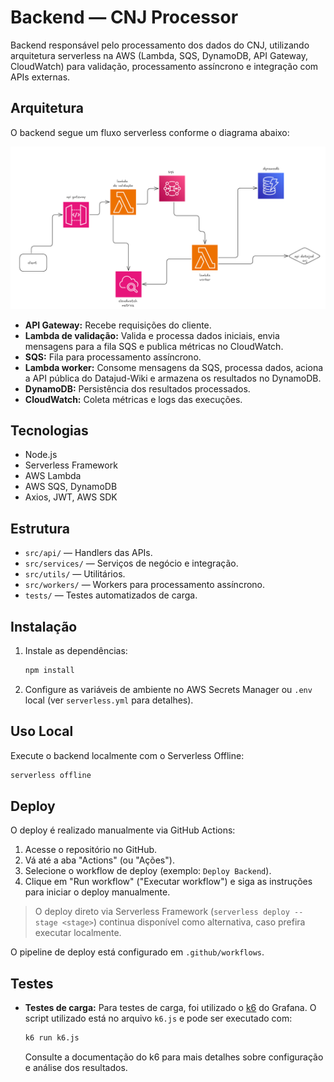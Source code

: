 # Backend — CNJ Processor

Backend responsável pelo processamento dos dados do CNJ, utilizando arquitetura serverless na AWS (Lambda, SQS, DynamoDB, API Gateway, CloudWatch) para validação, processamento assíncrono e integração com APIs externas.

## Arquitetura

O backend segue um fluxo serverless conforme o diagrama abaixo:

![Diagrama da Arquitetura](../docs/images/architecture.png)

- **API Gateway:** Recebe requisições do cliente.
- **Lambda de validação:** Valida e processa dados iniciais, envia mensagens para a fila SQS e publica métricas no CloudWatch.
- **SQS:** Fila para processamento assíncrono.
- **Lambda worker:** Consome mensagens da SQS, processa dados, aciona a API pública do Datajud-Wiki e armazena os resultados no DynamoDB.
- **DynamoDB:** Persistência dos resultados processados.
- **CloudWatch:** Coleta métricas e logs das execuções.

## Tecnologias

- Node.js
- Serverless Framework
- AWS Lambda
- AWS SQS, DynamoDB
- Axios, JWT, AWS SDK

## Estrutura

- `src/api/` — Handlers das APIs.
- `src/services/` — Serviços de negócio e integração.
- `src/utils/` — Utilitários.
- `src/workers/` — Workers para processamento assíncrono.
- `tests/` — Testes automatizados de carga.

## Instalação

1. Instale as dependências:
   ```bash
   npm install
   ```
2. Configure as variáveis de ambiente no AWS Secrets Manager ou `.env` local (ver `serverless.yml` para detalhes).

## Uso Local

Execute o backend localmente com o Serverless Offline:
```bash
serverless offline
```

## Deploy

O deploy é realizado manualmente via GitHub Actions:

1. Acesse o repositório no GitHub.
2. Vá até a aba "Actions" (ou "Ações").
3. Selecione o workflow de deploy (exemplo: `Deploy Backend`).
4. Clique em "Run workflow" ("Executar workflow") e siga as instruções para iniciar o deploy manualmente.

> O deploy direto via Serverless Framework (`serverless deploy --stage <stage>`) continua disponível como alternativa, caso prefira executar localmente.

O pipeline de deploy está configurado em `.github/workflows`.

## Testes

- **Testes de carga:**
  Para testes de carga, foi utilizado o [k6](https://k6.io/) do Grafana. O script utilizado está no arquivo `k6.js` e pode ser executado com:
  ```bash
  k6 run k6.js
  ```
  Consulte a documentação do k6 para mais detalhes sobre configuração e análise dos resultados.
